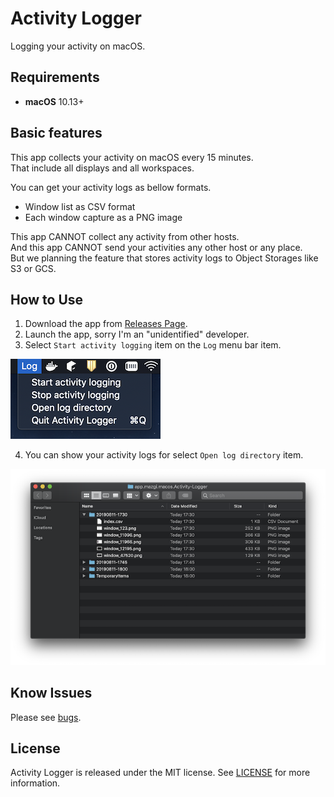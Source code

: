 # Activity Logger

Logging your activity on macOS.

## Requirements

- **macOS** 10.13+

## Basic features

This app collects your activity on macOS every 15 minutes.  
That include all displays and all workspaces.

You can get your activity logs as bellow formats.

- Window list as CSV format
- Each window capture as a PNG image

This app CANNOT collect any activity from other hosts.  
And this app CANNOT send your activities any other host or any place.  
But we planning the feature that stores activity logs to Object Storages like S3 or GCS.

## How to Use

1. Download the app from [Releases Page](https://github.com/mazgi/activity-logger/releases).
2. Launch the app, sorry I'm an "unidentified" developer.
3. Select `Start activity logging` item on the `Log` menu bar item.

![status bar](docs/images/status_bar_0.png)

4. You can show your activity logs for select `Open log directory` item.

![activity logs on finder](docs/images/finder_0.png)

## Know Issues

Please see [bugs](https://github.com/mazgi/activity-logger/labels/bug).

## License

Activity Logger is released under the MIT license. See [LICENSE](https://github.com/mazgi/activity-logger/blob/master/LICENSE) for more information.
